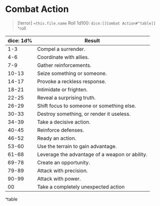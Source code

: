 # Combat Action
>[!error] `=this.file.name`
>Roll 1d100:  `dice:[[Combat Action#^table]]`
>^roll

| dice: 1d%   | Result                                         |
|--------|------------------------------------------------|
| 1-3    | Compel a surrender.                            |
| 4-6    | Coordinate with allies.                        |
| 7-9    | Gather reinforcements.                         |
| 10-13  | Seize something or someone.                    |
| 14-17  | Provoke a reckless response.                   |
| 18-21  | Intimidate or frighten.                        |
| 22-25  | Reveal a surprising truth.                     |
| 26-29  | Shift focus to someone or something else.      |
| 30-33  | Destroy something, or render it useless.       |
| 34-39  | Take a decisive action.                        |
| 40-45  | Reinforce defenses.                            |
| 46-52  | Ready an action.                               |
| 53-60  | Use the terrain to gain advantage.             |
| 61-68  | Leverage the advantage of a weapon or ability. |
| 69-78  | Create an opportunity.                         |
| 79-89  | Attack with precision.                         |
| 90-99  | Attack with power.                             |
| 00     | Take a completely unexpected action            |
^table

